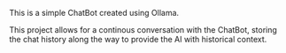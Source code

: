 This is a simple ChatBot created using Ollama.

This project allows for a continous conversation with the ChatBot, storing the chat history along the way to provide the AI with historical context.
